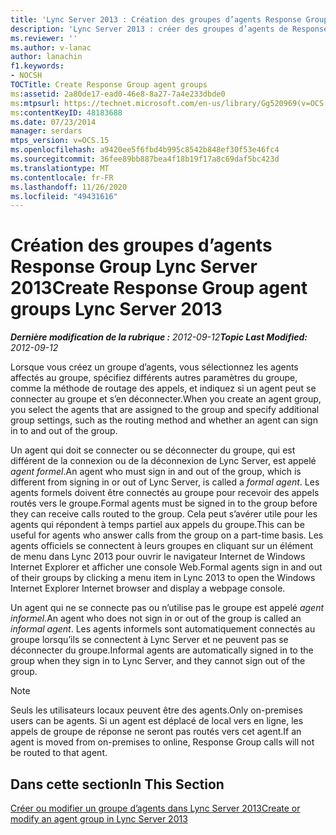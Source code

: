 ```yaml
---
title: 'Lync Server 2013 : Création des groupes d’agents Response Group'
description: 'Lync Server 2013 : créer des groupes d’agents de Response Group.'
ms.reviewer: ''
ms.author: v-lanac
author: lanachin
f1.keywords:
- NOCSH
TOCTitle: Create Response Group agent groups
ms:assetid: 2a80de17-ead0-46e8-8a27-7a4e233dbde0
ms:mtpsurl: https://technet.microsoft.com/en-us/library/Gg520969(v=OCS.15)
ms:contentKeyID: 48183688
ms.date: 07/23/2014
manager: serdars
mtps_version: v=OCS.15
ms.openlocfilehash: a9420ee5f6fbd4b995c8542b848ef30f53e46fc4
ms.sourcegitcommit: 36fee89bb887bea4f18b19f17a8c69daf5bc423d
ms.translationtype: MT
ms.contentlocale: fr-FR
ms.lasthandoff: 11/26/2020
ms.locfileid: "49431616"
---
```

# <a name="create-response-group-agent-groups-lync-server-2013"></a><span data-ttu-id="82831-103">Création des groupes d’agents Response Group Lync Server 2013</span><span class="sxs-lookup"><span data-stu-id="82831-103">Create Response Group agent groups Lync Server 2013</span></span>

<div data-xmlns="http://www.w3.org/1999/xhtml">

<div class="topic" data-xmlns="http://www.w3.org/1999/xhtml" data-msxsl="urn:schemas-microsoft-com:xslt" data-cs="https://msdn.microsoft.com/">

<div data-asp="https://msdn2.microsoft.com/asp">



</div>

<div id="mainSection">

<div id="mainBody"><span data-ttu-id="82831-104">

<span> </span></span><span class="sxs-lookup"><span data-stu-id="82831-104">

<span> </span></span></span>

<span data-ttu-id="82831-105">_**Dernière modification de la rubrique :** 2012-09-12_</span><span class="sxs-lookup"><span data-stu-id="82831-105">_**Topic Last Modified:** 2012-09-12_</span></span>

<span data-ttu-id="82831-106">Lorsque vous créez un groupe d’agents, vous sélectionnez les agents affectés au groupe, spécifiez différents autres paramètres du groupe, comme la méthode de routage des appels, et indiquez si un agent peut se connecter au groupe et s’en déconnecter.</span><span class="sxs-lookup"><span data-stu-id="82831-106">When you create an agent group, you select the agents that are assigned to the group and specify additional group settings, such as the routing method and whether an agent can sign in to and out of the group.</span></span>

<span data-ttu-id="82831-107">Un agent qui doit se connecter ou se déconnecter du groupe, qui est différent de la connexion ou de la déconnexion de Lync Server, est appelé *agent formel*.</span><span class="sxs-lookup"><span data-stu-id="82831-107">An agent who must sign in and out of the group, which is different from signing in or out of Lync Server, is called a *formal agent*.</span></span> <span data-ttu-id="82831-108">Les agents formels doivent être connectés au groupe pour recevoir des appels routés vers le groupe.</span><span class="sxs-lookup"><span data-stu-id="82831-108">Formal agents must be signed in to the group before they can receive calls routed to the group.</span></span> <span data-ttu-id="82831-109">Cela peut s’avérer utile pour les agents qui répondent à temps partiel aux appels du groupe.</span><span class="sxs-lookup"><span data-stu-id="82831-109">This can be useful for agents who answer calls from the group on a part-time basis.</span></span> <span data-ttu-id="82831-110">Les agents officiels se connectent à leurs groupes en cliquant sur un élément de menu dans Lync 2013 pour ouvrir le navigateur Internet de Windows Internet Explorer et afficher une console Web.</span><span class="sxs-lookup"><span data-stu-id="82831-110">Formal agents sign in and out of their groups by clicking a menu item in Lync 2013 to open the Windows Internet Explorer Internet browser and display a webpage console.</span></span>

<span data-ttu-id="82831-111">Un agent qui ne se connecte pas ou n’utilise pas le groupe est appelé *agent informel*.</span><span class="sxs-lookup"><span data-stu-id="82831-111">An agent who does not sign in or out of the group is called an *informal agent*.</span></span> <span data-ttu-id="82831-112">Les agents informels sont automatiquement connectés au groupe lorsqu’ils se connectent à Lync Server et ne peuvent pas se déconnecter du groupe.</span><span class="sxs-lookup"><span data-stu-id="82831-112">Informal agents are automatically signed in to the group when they sign in to Lync Server, and they cannot sign out of the group.</span></span>

<div>


> [!NOTE]  
> <span data-ttu-id="82831-113">Seuls les utilisateurs locaux peuvent être des agents.</span><span class="sxs-lookup"><span data-stu-id="82831-113">Only on-premises users can be agents.</span></span> <span data-ttu-id="82831-114">Si un agent est déplacé de local vers en ligne, les appels de groupe de réponse ne seront pas routés vers cet agent.</span><span class="sxs-lookup"><span data-stu-id="82831-114">If an agent is moved from on-premises to online, Response Group calls will not be routed to that agent.</span></span>



</div>

<div>

## <a name="in-this-section"></a><span data-ttu-id="82831-115">Dans cette section</span><span class="sxs-lookup"><span data-stu-id="82831-115">In This Section</span></span>

[<span data-ttu-id="82831-116">Créer ou modifier un groupe d’agents dans Lync Server 2013</span><span class="sxs-lookup"><span data-stu-id="82831-116">Create or modify an agent group in Lync Server 2013</span></span>](lync-server-2013-create-or-modify-an-agent-group.md)

<span data-ttu-id="82831-117"></div>

</div>

<span> </span>

</div>

</div>

</span><span class="sxs-lookup"><span data-stu-id="82831-117"></div>

</div>

<span> </span>

</div>

</div>

</span></span></div>

